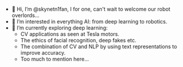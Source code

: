 - 👋 Hi, I’m @skynetn1fan, I for one, can't wait to welcome our robot overlords... 
- 👀 I’m interested in everything AI: from deep learning to robotics.   
- 🌱 I’m currently exploring deep learning:   
    - CV applications as seen at Tesla motors.
    - The ethics of facial recognition, deep fakes etc.
    - The combination of CV and NLP by using text representations to improve accuracy.
    - Too much to mention here...
